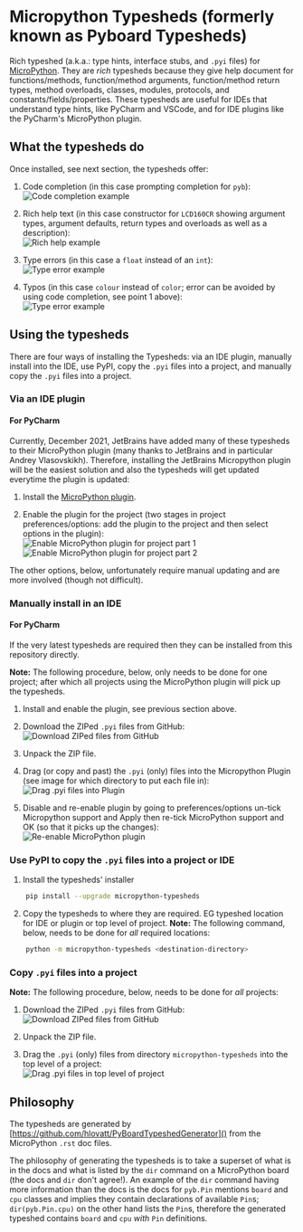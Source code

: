 # Micropython Typesheds (formerly known as Pyboard Typesheds)

Rich typeshed (a.k.a.: type hints, interface stubs, and `.pyi` files)
for [MicroPython](http://micropython.org).
They are *rich* typesheds because they give help document for
functions/methods, function/method arguments, function/method return types,
method overloads, classes, modules, protocols,
and constants/fields/properties. 
These typesheds are useful for IDEs that understand type hints,
like PyCharm and VSCode, and for IDE plugins like the PyCharm's MicroPython plugin.

## What the typesheds do

Once installed, see next section, the typesheds offer:

1. Code completion (in this case prompting completion for `pyb`):\
   ![Code completion example](https://github.com/hlovatt/PyBoardTypeshed/blob/master/media/code.png?raw=true "Possible code completions")

2. Rich help text (in this case constructor for `LCD160CR`
   showing argument types, argument defaults, return types and 
   overloads as well as a description):\
   ![Rich help example](https://github.com/hlovatt/PyBoardTypeshed/blob/master/media/help.png?raw=true "Rich help for overloaded constructor")

3. Type errors (in this case a `float` instead of an `int`):\
   ![Type error example](https://github.com/hlovatt/PyBoardTypeshed/blob/master/media/type.png?raw=true "Detects type error")

4. Typos (in this case `colour` instead of `color`; error can be avoided by 
   using code completion, see point 1 above):\
   ![Type error example](https://github.com/hlovatt/PyBoardTypeshed/blob/master/media/typo.png?raw=true "Detects missing attribute due to typo")

## Using the typesheds

There are four ways of installing the Typesheds:
via an IDE plugin, manually install into the IDE, 
use PyPI, copy the `.pyi` files into a project,
and manually copy the `.pyi` files into a project.

### Via an IDE plugin

#### For PyCharm

Currently, December 2021, JetBrains have added many of these typesheds to their 
MicroPython plugin (many thanks to JetBrains and in particular Andrey Vlasovskikh).
Therefore, installing the JetBrains Micropython plugin
will be the easiest solution and also 
the typesheds will get updated everytime the plugin is updated:

1. Install the
   [MicroPython plugin](https://plugins.jetbrains.com/plugin/9777-micropython).

2. Enable the plugin for the project
   (two stages in project preferences/options:
   add the plugin to the project and then select options in the plugin):\
   ![Enable MicroPython plugin for project part 1](https://github.com/hlovatt/PyBoardTypeshed/blob/master/media/enable_pt1.png?raw=true "Select MicroPython Language")
   ![Enable MicroPython plugin for project part 2](https://github.com/hlovatt/PyBoardTypeshed/blob/master/media/enable_pt2.png?raw=true "Enable MicroPython support, select Pyboard, and select device path)")

The other options, below, unfortunately require manual updating and are more 
involved (though not difficult).

### Manually install in an IDE

#### For PyCharm

If the very latest typesheds are required then they can be installed from
this repository directly.

**Note:** The following procedure, below, only needs to be done for one project; 
after which all projects using the
MicroPython plugin will pick up the typesheds.

1. Install and enable the plugin, see previous section above.

2. Download the ZIPed `.pyi` files from GitHub:\
   ![Download ZIPed files from GitHub](https://github.com/hlovatt/PyBoardTypeshed/blob/master/media/download.png?raw=true "Select 'Download Zip' from 'Code' dropdown")

3. Unpack the ZIP file.

4. Drag (or copy and past) the `.pyi` (only) files into the Micropython Plugin
   (see image for which directory to put each file in):\
   ![Drag `.pyi` files into Plugin](https://github.com/hlovatt/PyBoardTypeshed/blob/master/media/typesheds.png?raw=true "`.pyi` files in Micropython plugin")

5. Disable and re-enable plugin by going to preferences/options un-tick 
   Micropython support and Apply then re-tick
   MicroPython support and OK
   (so that it picks up the changes):\
   ![Re-enable MicroPython plugin](https://github.com/hlovatt/PyBoardTypeshed/blob/master/media/enable_pt2.png?raw=true "Un-tick and OK back into preferences re-tick MicroPython support and OK")

### Use PyPI to copy the `.pyi` files into a project or IDE

  1. Install the typesheds' installer

```bash
    pip install --upgrade micropython-typesheds
```

  2. Copy the typesheds to where they are required.
     EG typeshed location for IDE or plugin or top 
     level of project.
     **Note:** The following command, below, needs 
     to be done for *all* required locations:

```bash
    python -m micropython-typesheds <destination-directory>
```

### Copy `.pyi` files into a project

**Note:** The following procedure, below, needs to be done for *all* projects:

1. Download the ZIPed `.pyi` files from GitHub:\
   ![Download ZIPed files from GitHub](https://github.com/hlovatt/PyBoardTypeshed/blob/master/media/download.png?raw=true "Select 'Download Zip' from 'Code' dropdown")

2. Unpack the ZIP file.

3. Drag the `.pyi` (only) files from directory `micropython-typesheds` into the top level of a project:\
   ![Drag `.pyi` files in top level of project](https://github.com/hlovatt/PyBoardTypeshed/blob/master/media/files.png?raw=true "`.pyi` files in top level of project")

## Philosophy

The typesheds are generated by
[https://github.com/hlovatt/PyBoardTypeshedGenerator]()
from the MicroPython `.rst` doc files.

The philosophy of generating the typesheds is to take a superset of what is 
in the docs and what is listed by the `dir`
command on a MicroPython board
(the docs and `dir` don't agree!). 
An example of the `dir` command having more information than the docs is the docs
for `pyb.Pin` mentions `board` and `cpu` classes and implies they contain 
declarations of available `Pin`s;
`dir(pyb.Pin.cpu)` on the other hand lists the `Pin`s, 
therefore the generated typeshed contains `board` and `cpu`
*with* `Pin` definitions.
